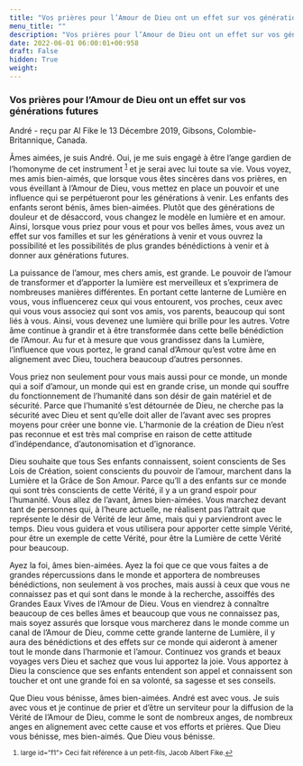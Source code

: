 ```yaml
---
title: "Vos prières pour l’Amour de Dieu ont un effet sur vos générations futures"
menu_title: ""
description: "Vos prières pour l’Amour de Dieu ont un effet sur vos générations futures"
date: 2022-06-01 06:00:01+00:958
draft: False
hidden: True
weight:
---
```

### Vos prières pour l’Amour de Dieu ont un effet sur vos générations futures

André - reçu par Al Fike le 13 Décembre 2019, Gibsons, Colombie-Britannique, Canada.

Âmes aimées, je suis André. Oui, je me suis engagé à être l’ange gardien de l’homonyme de cet instrument <sup id=”a1”>[1](#f1)</sup> et je serai avec lui toute sa vie. Vous voyez, mes amis bien-aimés, que lorsque vous êtes sincères dans vos prières, en vous éveillant à l’Amour de Dieu, vous mettez en place un pouvoir et une influence qui se perpétueront pour les générations à venir. Les enfants des enfants seront bénis, âmes bien-aimées. Plutôt que des générations de douleur et de désaccord, vous changez le modèle en lumière et en amour. Ainsi, lorsque vous priez pour vous et pour vos belles âmes, vous avez un effet sur vos familles et sur les générations à venir et vous ouvrez la possibilité et les possibilités de plus grandes bénédictions à venir et à donner aux générations futures.

La puissance de l’amour, mes chers amis, est grande. Le pouvoir de l’amour de transformer et d’apporter la lumière est merveilleux et s’exprimera de nombreuses manières différentes. En portant cette lanterne de Lumière en vous, vous influencerez ceux qui vous entourent, vos proches, ceux avec qui vous vous associez qui sont vos amis, vos parents, beaucoup qui sont liés à vous. Ainsi, vous devenez une lumière qui brille pour les autres. Votre âme continue à grandir et à être transformée dans cette belle bénédiction de l’Amour. Au fur et à mesure que vous grandissez dans la Lumière, l’influence que vous portez, le grand canal d’Amour qu’est votre âme en alignement avec Dieu, touchera beaucoup d’autres personnes.

Vous priez non seulement pour vous mais aussi pour ce monde, un monde qui a soif d’amour, un monde qui est en grande crise, un monde qui souffre du fonctionnement de l’humanité dans son désir de gain matériel et de sécurité. Parce que l’humanité s’est détournée de Dieu, ne cherche pas la sécurité avec Dieu et sent qu’elle doit aller de l’avant avec ses propres moyens pour créer une bonne vie. L’harmonie de la création de Dieu n’est pas reconnue et est très mal comprise en raison de cette attitude d’indépendance, d’autonomisation et d’ignorance.

Dieu souhaite que tous Ses enfants connaissent, soient conscients de Ses Lois de Création, soient conscients du pouvoir de l’amour, marchent dans la Lumière et la Grâce de Son Amour. Parce qu’Il a des enfants sur ce monde qui sont très conscients de cette Vérité, il y a un grand espoir pour l’humanité. Vous allez de l’avant, âmes bien-aimées. Vous marchez devant tant de personnes qui, à l’heure actuelle, ne réalisent pas l’attrait que représente le désir de Vérité de leur âme, mais qui y parviendront avec le temps. Dieu vous guidera et vous utilisera pour apporter cette simple Vérité, pour être un exemple de cette Vérité, pour être la Lumière de cette Vérité pour beaucoup.

Ayez la foi, âmes bien-aimées. Ayez la foi que ce que vous faites a de grandes répercussions dans le monde et apportera de nombreuses bénédictions, non seulement à vos proches, mais aussi à ceux que vous ne connaissez pas et qui sont dans le monde à la recherche, assoiffés des Grandes Eaux Vives de l’Amour de Dieu. Vous en viendrez à connaître beaucoup de ces belles âmes et beaucoup que vous ne connaissez pas, mais soyez assurés que lorsque vous marcherez dans le monde comme un canal de l’Amour de Dieu, comme cette grande lanterne de Lumière, il y aura des bénédictions et des effets sur ce monde qui aideront à amener tout le monde dans l’harmonie et l’amour. Continuez vos grands et beaux voyages vers Dieu et sachez que vous lui apportez la joie. Vous apportez à Dieu la conscience que ses enfants entendent son appel et connaissent son toucher et ont une grande foi en sa volonté, sa sagesse et ses conseils.

Que Dieu vous bénisse, âmes bien-aimées. André est avec vous. Je suis avec vous et je continue de prier et d’être un serviteur pour la diffusion de la Vérité de l’Amour de Dieu, comme le sont de nombreux anges, de nombreux anges en alignement avec cette cause et vos efforts et prières. Que Dieu vous bénisse, mes bien-aimés. Que Dieu vous bénisse.
<small>

1. large id=”f1”> Ceci fait référence à un petit-fils, Jacob Albert Fike.[↩](#a1)
